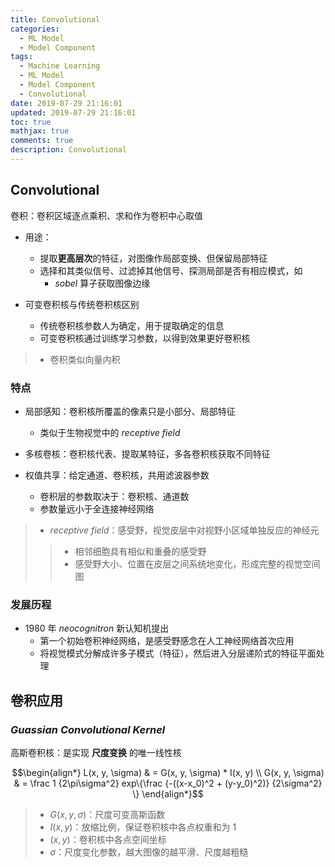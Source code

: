 ```yaml
---
title: Convolutional
categories:
  - ML Model
  - Model Component
tags:
  - Machine Learning
  - ML Model
  - Model Component
  - Convolutional
date: 2019-07-29 21:16:01
updated: 2019-07-29 21:16:01
toc: true
mathjax: true
comments: true
description: Convolutional
---
```


##	Convolutional

卷积：卷积区域逐点乘积、求和作为卷积中心取值

-	用途：
	-	提取**更高层次**的特征，对图像作局部变换、但保留局部特征
	-	选择和其类似信号、过滤掉其他信号、探测局部是否有相应模式，如
		-	*sobel* 算子获取图像边缘

-	可变卷积核与传统卷积核区别
	-	传统卷积核参数人为确定，用于提取确定的信息
	-	可变卷积核通过训练学习参数，以得到效果更好卷积核

> - 卷积类似向量内积

###	特点

-	局部感知：卷积核所覆盖的像素只是小部分、局部特征
	-	类似于生物视觉中的 *receptive field*

-	多核卷核：卷积核代表、提取某特征，多各卷积核获取不同特征

-	权值共享：给定通道、卷积核，共用滤波器参数
	-	卷积层的参数取决于：卷积核、通道数
	-	参数量远小于全连接神经网络

> - *receptive field*：感受野，视觉皮层中对视野小区域单独反应的神经元
> > -	相邻细胞具有相似和重叠的感受野
> > -	感受野大小、位置在皮层之间系统地变化，形成完整的视觉空间图

###	发展历程

-	1980 年 *neocognitron* 新认知机提出
	-	第一个初始卷积神经网络，是感受野感念在人工神经网络首次应用
	-	将视觉模式分解成许多子模式（特征），然后进入分层递阶式的特征平面处理

##	卷积应用

###	*Guassian Convolutional Kernel*

高斯卷积核：是实现 **尺度变换** 的唯一线性核

$$\begin{align*}
L(x, y, \sigma) & = G(x, y, \sigma) * I(x, y) \\
G(x, y, \sigma) & = \frac 1 {2\pi\sigma^2}
	exp\{\frac {-((x-x_0)^2 + (y-y_0)^2)} {2\sigma^2} \}
\end{align*}$$

> - $G(x,y,\sigma)$：尺度可变高斯函数
> - $I(x,y)$：放缩比例，保证卷积核中各点权重和为 1
> - $(x,y)$：卷积核中各点空间坐标
> - $\sigma$：尺度变化参数，越大图像的越平滑、尺度越粗糙
